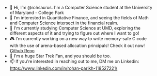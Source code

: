 - 👋 Hi, I’m @rohsaurus. I'm a Computer Science student at the University of Maryland - College Park
- 👀 I’m interested in Quantitative Finance, and seeing the fields of Math and Computer Science intersect in the financial realm.
- 🌱 I'm currently studying Computer Science at UMD, exploring the different aspects of it and trying to figure out where I want to go!
- 🎮 I'm currently working on a new way to write memory-safe C code with the use of arena-based allocation principals! Check it out now! [Github Repo](https://github.com/rohsaurus/Arena-Allocation-Safer-Memory-Management-C) 
- 🔭 I'm a huge Star Trek Fan, and you should be too.
- 📫 If you're interested in reaching out to me, DM me on Linkedin: https://www.linkedin.com/in/rohan-parikh-118527221/




<!---
rohsaurus/rohsaurus is a ✨ special ✨ repository because its `README.md` (this file) appears on your GitHub profile.
You can click the Preview link to take a look at your changes.
--->
